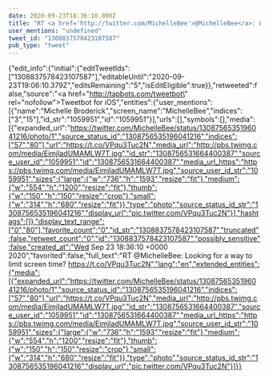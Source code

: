 ```yaml
---
date: 2020-09-23T18:36:10.000Z
title: "RT <a href='http://twitter.com/MichelleBee'>@MichelleBee</a>: Looking for a way to limit screen time? https://t.co/VPqu3Tuc2N″"
user_mentions: "undefined"
tweet_id: "1308837578423107587"
pub_type: "tweet"
---
```

{"edit_info":{"initial":{"editTweetIds":["1308837578423107587"],"editableUntil":"2020-09-23T19:06:10.379Z","editsRemaining":"5","isEditEligible":true}},"retweeted":false,"source":"<a href=\"http://tapbots.com/tweetbot\" rel=\"nofollow\">Tweetbot for iΟS</a>","entities":{"user_mentions":[{"name":"Michelle Broderick","screen_name":"MichelleBee","indices":["3","15"],"id_str":"1059951","id":"1059951"}],"urls":[],"symbols":[],"media":[{"expanded_url":"https://twitter.com/MichelleBee/status/1308756535196041216/photo/1","source_status_id":"1308756535196041216","indices":["57","80"],"url":"https://t.co/VPqu3Tuc2N","media_url":"http://pbs.twimg.com/media/EimjIadUMAMLW7T.jpg","id_str":"1308756531664400387","source_user_id":"1059951","id":"1308756531664400387","media_url_https":"https://pbs.twimg.com/media/EimjIadUMAMLW7T.jpg","source_user_id_str":"1059951","sizes":{"large":{"w":"736","h":"1593","resize":"fit"},"medium":{"w":"554","h":"1200","resize":"fit"},"thumb":{"w":"150","h":"150","resize":"crop"},"small":{"w":"314","h":"680","resize":"fit"}},"type":"photo","source_status_id_str":"1308756535196041216","display_url":"pic.twitter.com/VPqu3Tuc2N"}],"hashtags":[]},"display_text_range":["0","80"],"favorite_count":"0","id_str":"1308837578423107587","truncated":false,"retweet_count":"0","id":"1308837578423107587","possibly_sensitive":false,"created_at":"Wed Sep 23 18:36:10 +0000 2020","favorited":false,"full_text":"RT @MichelleBee: Looking for a way to limit screen time? https://t.co/VPqu3Tuc2N","lang":"en","extended_entities":{"media":[{"expanded_url":"https://twitter.com/MichelleBee/status/1308756535196041216/photo/1","source_status_id":"1308756535196041216","indices":["57","80"],"url":"https://t.co/VPqu3Tuc2N","media_url":"http://pbs.twimg.com/media/EimjIadUMAMLW7T.jpg","id_str":"1308756531664400387","source_user_id":"1059951","id":"1308756531664400387","media_url_https":"https://pbs.twimg.com/media/EimjIadUMAMLW7T.jpg","source_user_id_str":"1059951","sizes":{"large":{"w":"736","h":"1593","resize":"fit"},"medium":{"w":"554","h":"1200","resize":"fit"},"thumb":{"w":"150","h":"150","resize":"crop"},"small":{"w":"314","h":"680","resize":"fit"}},"type":"photo","source_status_id_str":"1308756535196041216","display_url":"pic.twitter.com/VPqu3Tuc2N"}]}}
